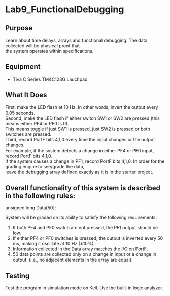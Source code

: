 # Lab9_FunctionalDebugging

## Purpose

Learn about time delays, arrays and functional debugging. The data collected will be physical proof that <br/>
the system operates within specifications.<br/>

## Equipment

- Tiva C Series TM4C123G Lauchpad

## What It Does

First, make the LED flash at 10 Hz. In other words, invert the output every 0.05 seconds. <br/>
Second, make the LED flash if either switch SW1 or SW2 are pressed (this means either PF4 or PF0 is 0). <br/>
This means toggle if just SW1 is pressed, just SW2 is pressed or both switches are pressed.<br/>
Third, record PortF bits 4,1,0 every time the input changes or the output changes. <br/>
For example, if the system detects a change in either PF4 or PF0 input, record PortF bits 4,1,0. <br/>
If the system causes a change in PF1, record PortF bits 4,1,0. In order for the grading engine to see/grade the data, <br/>
leave the debugging array defined exactly as it is in the starter project.<br/>

## Overall functionality of this system is described in the following rules:<br/>

unsigned long Data[50];

System will be graded on its ability to satisfy the following requirements:

1. If both PF4 and PF0 switch are not pressed, the PF1 output should be low.
2. If either PF4 or PF0 switches is pressed, the output is inverted every 50 ms, making it oscillate at 10 Hz (±10%).
3. Information collected in the Data array matches the I/O on PortF.
4. 50 data points are collected only on a change in input or a change in output. (i.e., no adjacent elements in the array are equal).

## Testing

Test the program in simulation mode on Keil. Use the built-in logic analyzer. <br/>
